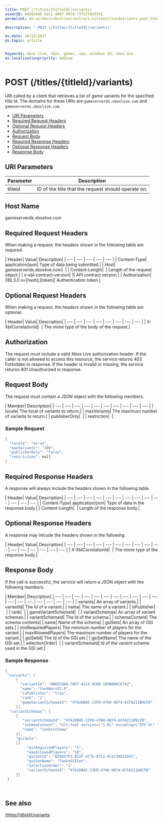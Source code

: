 ```yaml
---
title: POST (/titles/{titleId}/variants)
assetID: 84303448-5a11-d96f-907d-77f57f859741
permalink: en-us/docs/xboxlive/rest/uri-titlestitleidvariants-post.html

description: ' POST (/titles/{titleId}/variants)'

ms.date: 10/12/2017
ms.topic: article


keywords: xbox live, xbox, games, uwp, windows 10, xbox one
ms.localizationpriority: medium
---
```



# POST (/titles/{titleId}/variants)
URI called by a client that retrieves a list of game variants for the specified title Id. 
The domains for these URIs are `gameserverds.xboxlive.com` and `gameserverms.xboxlive.com`.
 
  * [URI Parameters](#ID4EZ)
  * [Required Request Headers](#ID4EIB)
  * [Optional Request Headers](#ID4EED)
  * [Authorization](#ID4E3D)
  * [Request Body](#ID4EEE)
  * [Required Response Headers](#ID4ELF)
  * [Optional Response Headers](#ID4EMG)
  * [Response Body](#ID4EEH)
 
<a id="ID4EZ"></a>

 
## URI Parameters
 
| Parameter| Description| 
| --- | --- | 
| titleid| ID of the title that the request should operate on.| 
  
<a id="ID5EG"></a>

 
## Host Name

gameserverds.xboxlive.com
 
<a id="ID4EIB"></a>

 
## Required Request Headers
 
When making a request, the headers shown in the following table are required.
 
| Header| Value| Description| 
| --- | --- | --- | --- | --- | 
| Content-Type| application/json| Type of data being submitted.| 
| Host| gameserverds.xboxlive.com|  | 
| Content-Length|  | Length of the request object.| 
| x-xbl-contract-version| 1| API contract version.| 
| Authorization| XBL3.0 x=[hash];[token]| Authentication token.| 
  
<a id="ID4EED"></a>

 
## Optional Request Headers
 
When making a request, the headers shown in the following table are optional.
 
| Header| Value| Description| 
| --- | --- | --- | --- | --- | --- | --- | --- | 
| X-XblCorrelationId|  | The mime type of the body of the request.| 
  
<a id="ID4E3D"></a>

 
## Authorization

The request must include a valid Xbox Live authorization header. If the caller is not allowed to access this resource, the service returns 403 Forbidden in response. If the header is invalid or missing, the service returns 401 Unauthorized in response.
 
<a id="ID4EEE"></a>

 
## Request Body
 
The request must contain a JSON object with the following members.
 
| Member| Description| 
| --- | --- | --- | --- | --- | --- | --- | --- | --- | --- | 
| locale| The local of variants to return.| 
| maxVariants| The maximum number of variants to return.| 
| publisherOnly|  | 
| restriction|  | 
 
<a id="ID4EDF"></a>

 
### Sample Request
 

```cpp
{
  "locale": "en-us",
  "maxVariants": "100",
  "publisherOnly": "false",
  "restriction": null
}

```

   
<a id="ID4ELF"></a>

 
## Required Response Headers
 
A response will always include the headers shown in the following table.
 
| Header| Value| Description| 
| --- | --- | --- | --- | --- | --- | --- | --- | --- | --- | --- | --- | --- | 
| Content-Type| application/json| Type of data in the response body.| 
| Content-Length|  | Length of the response body.| 
  
<a id="ID4EMG"></a>

 
## Optional Response Headers
 
A response may inlcude the headers shown in the following.
 
| Header| Value| Description| 
| --- | --- | --- | --- | --- | --- | --- | --- | --- | --- | --- | --- | --- | --- | --- | --- | 
| X-XblCorrelationId|  | The mime type of the response body.| 
  
<a id="ID4EEH"></a>

 
## Response Body
 
If the call is successful, the service will return a JSON object with the following members.
 
| Member| Description| 
| --- | --- | --- | --- | --- | --- | --- | --- | --- | --- | --- | --- | --- | --- | --- | --- | --- | --- | 
| variants| An array of variants.| 
| variantId| The Id of a variant.| 
| name| The name of a variant.| 
| isPublisher|  | 
| rank|  | 
| gameVariantSchemaId|  | 
| variantSchemas| An array of variant schemas.| 
| variantSchemaId| The Id of the schema.| 
| schemaContent| The schema contents| 
| name| Name of the schema| 
| gsiSets| An array of GSI sets.| 
| minRequiredPlayers| The minimum number of players for the variant.| 
| maxAllowedPlayers| The maximum number of players for the variant.| 
| gsiSetId| The Id of the GSI set.| 
| gsiSetName| The name of the GSI set.| 
| selectionOrder|  | 
| variantSchemaId| Id of the varaint schema used in the GSI set.| 
 
<a id="ID4EYBAC"></a>

 
### Sample Response
 

```cpp
{
 "variants": [
     { 
       "variantId": "8B6EF8A0-7807-42C4-9CB0-1D9B8B8CE742", 
       "name": "tankWarsV2.0",
       "isPublisher": "true",
       "rank": "1",
       "gameVariantSchemaId": "9742DBA5-23FD-4760-9D74-6CFA211B9CFB"
     }],
  "variantSchemas": [
     {
        "variantSchemaId": "9742DBA5-23FD-4760-9D74-6CFA211B9CFB",
        "schemaContent": "&lt;?xml version=\"1.0\" encoding=\"UTF-8\" ?>&lt;xs:schema xmlns:xs=\"http://www.w3.org/2001/XMLSchema\">&lt;xs:element name=\"root\">&lt;/xs:element>&lt;/xs:schema>"
        "name": "tanksSchema"
     }],
     "gsiSets":
     [{ 
          "minRequiredPlayers": "5", 
          "maxAllowedPlayers": "10", 
          "gsiSetId": "B28047F5-B52F-477E-97C2-4C1C39E31D42",
          "gsiSetName": "TanksGSISet",
          "selectionOrder": "1",
          "variantSchemaId": "9742DBA5-23FD-4760-9D74-6CFA211B9CFB"
     }]
 }

  

```

   
<a id="ID4ERCAC"></a>

 
## See also
 [/titles/{titleId}/variants](uri-titlestitleidvariants.md)

  